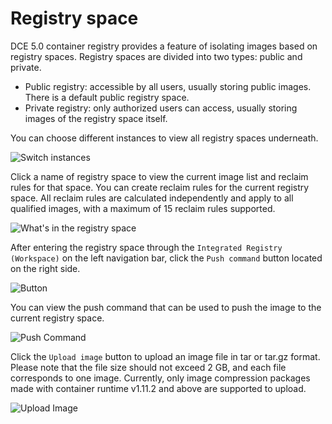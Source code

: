 # Registry space

DCE 5.0 container registry provides a feature of isolating images based on registry spaces.
Registry spaces are divided into two types: public and private.

- Public registry: accessible by all users, usually storing public images. There is a default public registry space.
- Private registry: only authorized users can access, usually storing images of the registry space itself.

You can choose different instances to view all registry spaces underneath.

![Switch instances](https://docs.daocloud.io/daocloud-docs-images/docs/en/docs/kangaroo/images/space01.png)

Click a name of registry space to view the current image list and reclaim rules for that space.
You can create reclaim rules for the current registry space. All reclaim rules are calculated
independently and apply to all qualified images, with a maximum of 15 reclaim rules supported.

![What's in the registry space](https://docs.daocloud.io/daocloud-docs-images/docs/en/docs/kangaroo/images/space02.png)

After entering the registry space through the `Integrated Registry (Workspace)` on the left navigation bar,
click the `Push command` button located on the right side.

![Button](https://docs.daocloud.io/daocloud-docs-images/docs/en/docs/kangaroo/images/push-cmd01.png)

You can view the push command that can be used to push the image to the current registry space.

![Push Command](https://docs.daocloud.io/daocloud-docs-images/docs/en/docs/kangaroo/images/push-cmd02.png)

Click the `Upload image` button to upload an image file in tar or tar.gz format.
Please note that the file size should not exceed 2 GB, and each file corresponds to one image.
Currently, only image compression packages made with container runtime v1.11.2 and above are supported to upload.

![Upload Image](https://docs.daocloud.io/daocloud-docs-images/docs/en/docs/kangaroo/images/push-cmd03.png)
